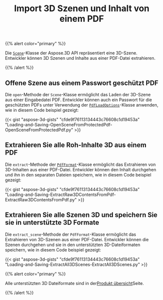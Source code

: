 ﻿---
title: Import 3D Szenen und Inhalt von einem PDF
type: docs
weight: 50
url: /de/python-net/import-3d-scenes-and-contents-from-a-pdf/
description: Die Szene klasse der Aspose.3D API repräsentiert eine 3D-Szene. Entwickler können Szenen und Inhalte von 3D aus einer Datei PDF extrahieren.
---
{{% alert color="primary" %}}

Die [`Scene`](https://reference.aspose.com/3d/net/aspose.threed/scene)-Klasse der Aspose.3D API repräsentiert eine 3D-Szene. Entwickler können 3D Szenen und Inhalte aus einer PDF-Datei extrahieren.

{{% /alert %}}
## **Offene Szene aus einem Passwort geschützt PDF**
Die `open`-Methode der `Scene`-Klasse ermöglicht das Laden der 3D-Szene aus einer Eingabedatei PDF. Entwickler können auch ein Passwort für die geschützten PDFs unter Verwendung der [`PdfLoadOptions`](https://reference.aspose.com/3d/net/aspose.threed.formats/pdfloadoptions)-Klasse anwenden, wie in diesem Code beispiel gezeigt:

{{< gist "aspose-3d-gists" "cfde9f76113134443c76608c1d19453a" "Loading-and-Saving-OpenSceneFromProtectedPdf-OpenSceneFromProtectedPdf.py" >}}
## **Extrahieren Sie alle Roh-Inhalte 3D aus einem PDF**
Die `extract`-Methode der [`PdfFormat`](https://reference.aspose.com/3d/net/aspose.threed.formats/pdfformat)-Klasse ermöglicht das Extrahieren von 3D-Inhalten aus einer PDF-Datei. Entwickler können den Inhalt durchgehen und ihn in den separaten Dateien speichern, wie in diesem Code beispiel gezeigt:

{{< gist "aspose-3d-gists" "cfde9f76113134443c76608c1d19453a" "Loading-and-Saving-ExtractRaw3DContentsFromPdf-ExtractRaw3DContentsFromPdf.py" >}}
## **Extrahieren Sie alle Szenen 3D und speichern Sie sie in unterstützte 3D Formate**
Die `extract_scene`-Methode der `PdfFormat`-Klasse ermöglicht das Extrahieren von 3D-Szenen aus einer PDF-Datei. Entwickler können die Szenen durchgehen und sie in den unterstützten 3D-Dateiformaten speichern, wie in diesem Code beispiel gezeigt:

{{< gist "aspose-3d-gists" "cfde9f76113134443c76608c1d19453a" "Loading-and-Saving-ExtractAll3DScenes-ExtractAll3DScenes.py" >}}

{{% alert color="primary" %}}

Alle unterstützten 3D Dateiformate sind in der[Produkt übersicht](/3d/de/python-net/product-overview/)Seite.

{{% /alert %}}
